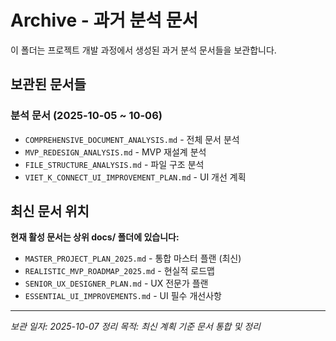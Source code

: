 # Archive - 과거 분석 문서

이 폴더는 프로젝트 개발 과정에서 생성된 과거 분석 문서들을 보관합니다.

## 보관된 문서들

### 분석 문서 (2025-10-05 ~ 10-06)
- `COMPREHENSIVE_DOCUMENT_ANALYSIS.md` - 전체 문서 분석
- `MVP_REDESIGN_ANALYSIS.md` - MVP 재설계 분석
- `FILE_STRUCTURE_ANALYSIS.md` - 파일 구조 분석
- `VIET_K_CONNECT_UI_IMPROVEMENT_PLAN.md` - UI 개선 계획

## 최신 문서 위치

**현재 활성 문서는 상위 docs/ 폴더에 있습니다:**
- `MASTER_PROJECT_PLAN_2025.md` - 통합 마스터 플랜 (최신)
- `REALISTIC_MVP_ROADMAP_2025.md` - 현실적 로드맵
- `SENIOR_UX_DESIGNER_PLAN.md` - UX 전문가 플랜
- `ESSENTIAL_UI_IMPROVEMENTS.md` - UI 필수 개선사항

---

*보관 일자: 2025-10-07*
*정리 목적: 최신 계획 기준 문서 통합 및 정리*